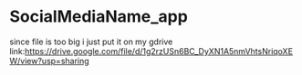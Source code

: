 # SocialMediaName_app
since file is too big i just put it on my gdrive
link:https://drive.google.com/file/d/1g2rzUSn6BC_DyXN1A5nmVhtsNriqoXEW/view?usp=sharing
